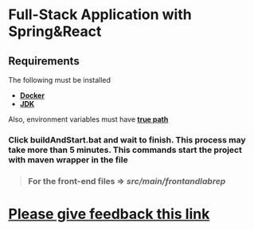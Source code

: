 # Full-Stack Application with Spring&React

## Requirements

The following must be installed

- **[Docker](https://www.docker.com/)**
- **[JDK](https://www.oracle.com/java/technologies/downloads/)**

Also, environment variables must have **[true path](https://stackoverflow.com/questions/48298910/react-native-java-home-is-not-set-and-no-java-command-could-be-found-in-your)**

### Click buildAndStart.bat and wait to finish. This process may take more than 5 minutes. This commands start the project with maven wrapper in the file

> ### For the front-end files => ***src/main/frontandlabrep***

# **[Please give feedback this link](https://docs.google.com/forms/d/e/1FAIpQLScob821U3KfpXF65AKQfPXRjCORZXcdCPoXN1OBovbT7dY7BA/viewform?usp=sf_link)**
